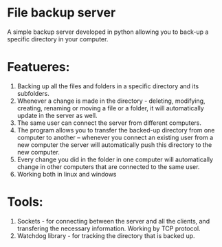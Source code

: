 # File backup server

A simple backup server developed in python allowing you to back-up a specific directory in your computer.

# Featueres:
1. Backing up all the files and folders in a specific directory and its subfolders.
2. Whenever a change is made in the directory - deleting, modifying, creating, renaming or moving a file or a folder, it will automatically update in the server as well.
3. The same user can connect the server from different computers.
4. The program allows you to transfer the backed-up directory from one computer to another – whenever you connect an existing user from a new computer the server will automatically push this directory to the new computer.
5. Every change you did in the folder in one computer will automatically change in other computers that are connected to the same user.
6. Working both in linux and windows


# Tools:
1. Sockets - for connecting between the server and all the clients, and transfering the necessary information. Working by TCP protocol.
2. Watchdog library - for tracking the directory that is backed up.

